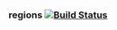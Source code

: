 ### regions   [![Build Status](https://travis-ci.org/mbohun/regions.svg?branch=master)](https://travis-ci.org/mbohun/regions)

